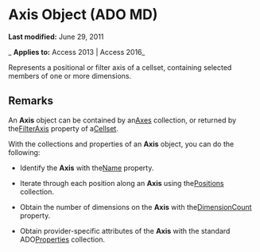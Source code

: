 
# Axis Object (ADO MD)

 **Last modified:** June 29, 2011

 _ **Applies to:** Access 2013 | Access 2016_



Represents a positional or filter axis of a cellset, containing selected members of one or more dimensions.

## Remarks

An  **Axis** object can be contained by an[Axes](7c719197-45f1-a5b9-665d-25cb693b1eb0.md) collection, or returned by the[FilterAxis](36720d77-4b16-1d17-6d80-d35265f4a8ad.md) property of a[Cellset](28d4b3b9-f907-9ec0-00e1-9666c887cdf0.md).

With the collections and properties of an  **Axis** object, you can do the following:


- Identify the  **Axis** with the[Name](31ea6dad-c464-3af7-4b7a-086900656c2c.md) property.
    
- Iterate through each position along an  **Axis** using the[Positions](a1e6333a-26a5-047a-1311-1a4060c73145.md) collection.
    
- Obtain the number of dimensions on the  **Axis** with the[DimensionCount](10c6c0eb-d859-621c-9d7c-fa49c480cc91.md) property.
    
- Obtain provider-specific attributes of the  **Axis** with the standard ADO[Properties](4d662790-1252-c930-e6f9-edf6a38636af.md) collection.
    
